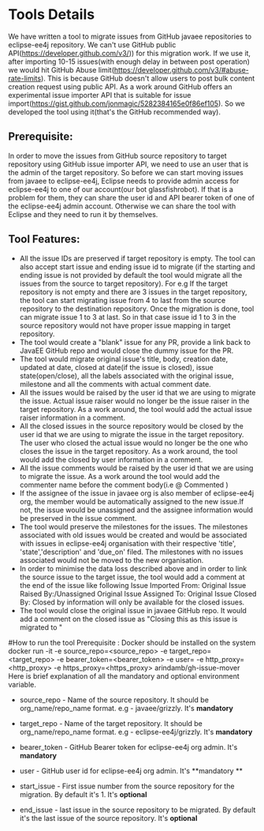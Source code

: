 # Tools Details 
We have written a tool to migrate issues from GitHub javaee repositories to eclipse-ee4j repository. We can't use GitHub public API(https://developer.github.com/v3/)) for this migration work. If we use it,  after importing 10-15 issues(with enough delay in between post operation) we would hit GitHub Abuse limit(https://developer.github.com/v3/#abuse-rate-limits). This is because GitHub doesn't allow users to post bulk content creation request using public API. As a work around GitHub offers an experimental issue importer API that is suitable for issue import(https://gist.github.com/jonmagic/5282384165e0f86ef105). So we developed the tool using it(that's the GitHub recommended way). 
## Prerequisite:
In order to move the issues from GitHub source repository to target repository using GitHub issue importer API, we need to use an user that is the admin of the target repository. So before we can start moving issues from javaee to eclipse-ee4j, Eclipse needs to provide admin access for eclipse-ee4j to one of our account(our bot glassfishrobot). If that is a problem for them, they can share the user id and API bearer token of one of the eclipse-ee4j admin account. Otherwise we can share the tool with Eclipse and they need to run it by themselves.
## Tool Features:
* All the issue IDs are preserved if target repository is empty. The tool can also accept start issue and ending issue id to migrate (if the starting and ending issue is not provided by default the tool would migrate all the issues from the source to target repository). For e.g If the target repository is not empty and there are 3 issues in the target repository, the tool can start migrating issue from 4 to last from the source repository to the destination repository. Once the migration is done, tool can migrate issue 1 to 3 at last. So in that case issue id 1 to 3 in the source repository would not have proper issue mapping in target repository. 
* The tool would create a "blank" issue for any PR, provide a link back to JavaEE GitHub repo and would close the dummy issue for the PR.
* The tool would migrate original issue's title, body, creation date, updated at date, closed at date(if the issue is closed), issue state(open/close),  all the labels associated with the original issue, milestone and all the comments with actual comment date.
* All the issues would be raised by the user id that we are using to migrate the issue. Actual issue raiser would no longer be the issue raiser in the target repository. As a work around, the tool would add the actual issue raiser information in a comment.
* All the closed issues in the source repository would be closed by the user id that we are using to migrate the issue in the target repository. The user who closed the actual issue would no longer be the one who closes the issue in the target repository. As a work around, the tool would add the closed by user information in a comment.
* All the issue comments would be raised by the user id that we are using to migrate the issue. As a work around the tool would add the commenter name before the comment body(i.e @<commentor> Commented <comment body>)
* If the assignee of the issue in javaee org is also member of eclipse-ee4j org, the member would be automatically assigned to the new issue.If not, the issue would be unassigned and the assignee information would be preserved in the issue comment.
* The tool would preserve the milestones for the issues. The milestones associated with old issues would be created and would be associated with issues in eclipse-ee4j organisation with their respective 'title', 'state','description' and 'due_on' filed. The milestones with no issues associated would not be moved to the new organisation.
* In order to minimise the data loss described above and in order to link the source issue to the target issue, the tool would add a comment at the end of the issue like following
Issue Imported From:<original issue link>
Original Issue Raised By:<user>/Unassigned
Original Issue Assigned To:<user>
Original Issue Closed By:<user>
Closed by information will only be available for the closed issues.
* The tool would close the original issue in javaee GitHub repo. It would add a comment on the closed issue as "Closing this as this issue is migrated to <new issue link>"

#How to run the tool
Prerequisite : Docker should be installed on the system
docker run -it -e source_repo=<source_repo> -e target_repo=<target_repo> -e bearer_token=<bearer_token> -e user=<user> -e http_proxy=<http_proxy> -e https_proxy=<https_proxy> arindamb/gh-issue-mover
Here is brief explanation of all the mandatory and optional environment variable.
* source_repo - Name of the source repository. It should be org_name/repo_name format. e.g - javaee/grizzly. It's **mandatory** 
* target_repo - Name of the target repository. It should be org_name/repo_name format. e.g - eclipse-ee4j/grizzly. It's **mandatory**
* bearer_token - GitHub Bearer token for eclipse-ee4j org admin. It's **mandatory**
  
* user - GitHub user id for eclipse-ee4j org admin. It's **mandatory **
* start_issue - First issue number from the source repository for the migration. By default it's 1. It's **optional**
* end_issue - last issue in the source repository to be migrated. By default it's the last issue of the source repository. It's **optional**
